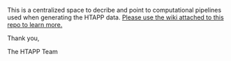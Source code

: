 This is a centralized space to decribe and point to computational pipelines used when generating the HTAPP data. [Please use the wiki attached to this repo to learn more.](https://github.com/klarman-cell-observatory/HTAPP-Pipelines/wiki)

Thank you,

The HTAPP Team
